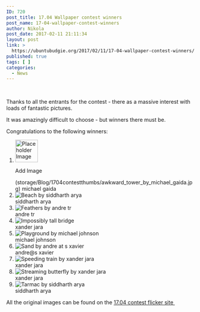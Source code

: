 ```yaml
---
ID: 720
post_title: 17.04 Wallpaper contest winners
post_name: 17-04-wallpaper-contest-winners
author: Nikola
post_date: 2017-02-11 21:11:34
layout: post
link: >
  https://ubuntubudgie.org/2017/02/11/17-04-wallpaper-contest-winners/
published: true
tags: [ ]
categories:
  - News
---
```

<div class="uk-htmleditor-navbar">
<div class="uk-htmleditor-navbar-flip">

&nbsp;

</div>
</div>
<div class="uk-htmleditor-content">
<div class="uk-htmleditor-preview">
<div>

Thanks to all the entrants for the contest - there as a massive interest with loads of fantastic pictures.

It was amazingly difficult to choose - but winners there must be.

Congratulations to the following winners:
<ol>
 	<li>
<div class="uk-panel uk-placeholder uk-placeholder-large uk-text-center uk-visible-hover">

<img src="https://ubuntubudgie.org/app/system/assets/images/placeholder-image.svg" alt="Placeholder Image" width="60" height="60" />
<p class="uk-text-muted uk-margin-small-top">Add Image</p>

</div>
(storage/Blog/1704contestthumbs/awkward_tower_by_michael_gaida.jpg) michael gaida</li>
 	<li>
<div class="uk-overlay uk-overlay-hover uk-visible-hover">

<img src="https://ubuntubudgie.org/wp-content/uploads/2016/02/beach_by_siddharth_arya.jpg" alt="Beach by siddharth arya" />
<div class="uk-overlay-panel uk-overlay-background uk-overlay-fade"></div>
</div>
siddharth arya</li>
 	<li>
<div class="uk-overlay uk-overlay-hover uk-visible-hover">

<img src="https://ubuntubudgie.org/wp-content/uploads/2016/02/feathers_by_andre_tr.jpg" alt="Feathers by andre tr" />
<div class="uk-overlay-panel uk-overlay-background uk-overlay-fade"></div>
</div>
andre tr</li>
 	<li>
<div class="uk-overlay uk-overlay-hover uk-visible-hover">

<img src="https://ubuntubudgie.org/wp-content/uploads/2016/02/impossibly_tall_bridge.jpg" alt="Impossibly tall bridge" />
<div class="uk-overlay-panel uk-overlay-background uk-overlay-fade"></div>
</div>
xander jara</li>
 	<li>
<div class="uk-overlay uk-overlay-hover uk-visible-hover">

<img src="https://ubuntubudgie.org/wp-content/uploads/2016/02/playground_by_michael_johnson.jpg" alt="Playground by michael johnson" />
<div class="uk-overlay-panel uk-overlay-background uk-overlay-fade"></div>
</div>
michael johnson</li>
 	<li>
<div class="uk-overlay uk-overlay-hover uk-visible-hover">

<img src="https://ubuntubudgie.org/wp-content/uploads/2016/02/sand_by_andre_at_s_xavier.jpg" alt="Sand by andre at s xavier" />
<div class="uk-overlay-panel uk-overlay-background uk-overlay-fade"></div>
</div>
andre@s xavier</li>
 	<li>
<div class="uk-overlay uk-overlay-hover uk-visible-hover">

<img src="https://ubuntubudgie.org/wp-content/uploads/2016/02/speeding_train_by_xander_jara.jpg" alt="Speeding train by xander jara" />
<div class="uk-overlay-panel uk-overlay-background uk-overlay-fade"></div>
</div>
xander jara</li>
 	<li>
<div class="uk-overlay uk-overlay-hover uk-visible-hover">

<img src="https://ubuntubudgie.org/wp-content/uploads/2016/02/streaming_butterfly_by_xander_jara.jpg" alt="Streaming butterfly by xander jara" />
<div class="uk-overlay-panel uk-overlay-background uk-overlay-fade"></div>
</div>
xander jara</li>
 	<li>
<div class="uk-overlay uk-overlay-hover uk-visible-hover">

<img src="https://ubuntubudgie.org/wp-content/uploads/2016/02/tarmac_by_siddharth_arya.jpg" alt="Tarmac by siddharth arya" />
<div class="uk-overlay-panel uk-overlay-background uk-overlay-fade"></div>
</div>
siddharth arya</li>
</ol>
All the original images can be found on the <a href="https://www.flickr.com/groups/ubuntubudgie-1704/">17.04 contest flicker site </a>

</div>
</div>
</div>